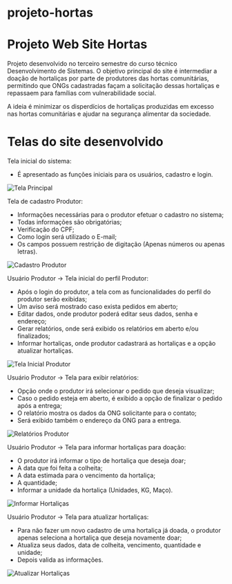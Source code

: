 # projeto-hortas
<h1>Projeto Web Site Hortas</h1>

Projeto desenvolvido no terceiro semestre do curso técnico Desenvolvimento de Sistemas.
O objetivo principal do site é intermediar a doação de hortaliças por parte de produtores das hortas comunitárias,
permitindo que ONGs cadastradas façam a solicitação dessas hortaliças e repassaem para famílias com vulnerabilidade social.

A ideia é minimizar os disperdícios de hortaliças produzidas em excesso nas hortas comunitárias e ajudar na segurança alimentar da sociedade.




<h1>Telas do site desenvolvido</h1>


Tela inicial do sistema:

- É apresentado as funções iniciais para os usuários, cadastro e login.

![Tela Principal](https://user-images.githubusercontent.com/86797383/144767574-672868c8-3ec8-497b-a9c4-7c2bd39528dc.jpg)


Tela de cadastro Produtor:

- Informações necessárias para o produtor efetuar o cadastro no sistema; 
- Todas informações são obrigatórias;
- Verificação do CPF;
- Como login será utilizado o E-mail;
- Os campos possuem restrição de digitação (Apenas números ou apenas letras).

![Cadastro Produtor](https://user-images.githubusercontent.com/86797383/144767856-246750ce-7983-4a2e-b281-5d952adf6d9d.jpg)

Usuário Produtor -> Tela inicial do perfil Produtor:

- Após o login do produtor, a tela com as funcionalidades do perfil do produtor serão exibidas;
- Um aviso será mostrado caso exista pedidos em aberto;
- Editar dados, onde produtor poderá editar seus dados, senha e endereço;
- Gerar relatórios, onde será exibido os relatórios em aberto e/ou finalizados;
- Informar hortaliças, onde produtor cadastrará as hortaliças e a opção atualizar hortaliças.  

![Tela Inicial Produtor](https://user-images.githubusercontent.com/86797383/144767969-3eb06d03-81a8-45be-adc4-76c31398ef0a.jpg)

Usuário Produtor -> Tela para exibir relatórios:

- Opção onde o produtor irá selecionar o pedido que deseja visualizar;
- Caso o pedido esteja em aberto, é exibido a opção de finalizar o pedido após a entrega;
- O relatório mostra os dados da ONG solicitante para o contato;
- Será exibido também o endereço da ONG para a entrega.

![Relatórios Produtor](https://user-images.githubusercontent.com/86797383/144768169-20d1656f-cf0f-4e46-befd-50abfd8fcc87.jpg)


Usuário Produtor -> Tela para informar hortaliças para doação:

- O produtor irá informar o tipo de hortaliça que deseja doar;
- A data que foi feita a colheita;
- A data estimada para o vencimento da hortaliça; 
- A quantidade; 
- Informar a unidade da hortaliça (Unidades, KG, Maço).

![Informar Hortaliças](https://user-images.githubusercontent.com/86797383/144767640-8d15017f-95e7-4700-b24e-981b0468b2e6.jpg)

Usuário Produtor -> Tela para atualizar hortaliças:

- Para não fazer um novo cadastro de uma hortaliça já doada, o produtor apenas seleciona a hortaliça que deseja novamente doar;
- Atualiza seus dados, data de colheita, vencimento, quantidade e unidade;
- Depois valida as informações.

![Atualizar Hortaliças](https://user-images.githubusercontent.com/86797383/144768396-eceb2d65-827a-404e-b3ed-27489a489084.jpg)


